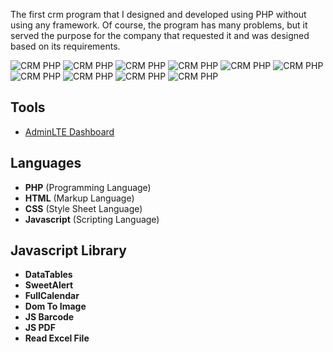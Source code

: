 The first crm program that I designed and developed using PHP without using any framework.
Of course, the program has many problems, but it served the purpose for the company that requested it and was designed based on its requirements.

![CRM PHP](https://laravelspa.site/img/portfolio/crm-php/login.jpeg "CRM PHP")
![CRM PHP](https://laravelspa.site/img/portfolio/crm-php/admins.jpeg "CRM PHP")
![CRM PHP](https://laravelspa.site/img/portfolio/crm-php/dashboard.jpeg "CRM PHP")
![CRM PHP](https://laravelspa.site/img/portfolio/crm-php/campaigns.jpeg "CRM PHP")
![CRM PHP](https://laravelspa.site/img/portfolio/crm-php/campaigns.jpeg "CRM PHP")
![CRM PHP](https://laravelspa.site/img/portfolio/crm-php/products.jpeg "CRM PHP")
![CRM PHP](https://laravelspa.site/img/portfolio/crm-php/new_product.jpeg "CRM PHP")
![CRM PHP](https://laravelspa.site/img/portfolio/crm-php/approved_leads.jpeg "CRM PHP")
![CRM PHP](https://laravelspa.site/img/portfolio/crm-php/canceld_leads.jpeg "CRM PHP")
![CRM PHP](https://laravelspa.site/img/portfolio/crm-php/pending_leads.jpeg "CRM PHP")

## Tools
- [AdminLTE Dashboard](https://adminlte.io/)


## Languages
- **PHP** (Programming Language)
- **HTML** (Markup Language)
- **CSS** (Style Sheet Language)
- **Javascript** (Scripting Language)

## Javascript Library
- **DataTables**
- **SweetAlert**
- **FullCalendar**
- **Dom To Image**
- **JS Barcode**
- **JS PDF**
- **Read Excel File**